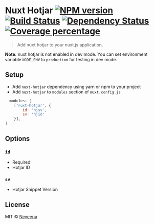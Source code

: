 # Nuxt Hotjar [![NPM version][npm-image]][npm-url] [![Build Status][travis-image]][travis-url] [![Dependency Status][daviddm-image]][daviddm-url] [![Coverage percentage][coveralls-image]][coveralls-url]
> Add nuxt hotjar to your nuxt.js application.

**Note:** nuxt hotjar is not enabled in dev mode.
You can set environment variable `NODE_ENV` to `production` for testing in dev mode.

## Setup
- Add `nuxt-hotjar` dependency using yarn or npm to your project
- Add `nuxt-hotjar` to `modules` section of `nuxt.config.js`
```js
  modules: [
    ['nuxt-hotjar', { 
        id: 'hjsv', 
        sv: 'hjid'
    }],
]
```

## Options

### `id`
- Required
- Hotjar ID

### `sv`
- Hotjar Snippet Version


## License

MIT © [Neveena]()


[npm-image]: https://badge.fury.io/js/nuxt-hotjar.svg
[npm-url]: https://npmjs.org/package/nuxt-hotjar
[travis-image]: https://travis-ci.org/netsells/nuxt-hotjar.svg?branch=master
[travis-url]: https://travis-ci.org/netsells/nuxt-hotjar
[daviddm-image]: https://david-dm.org/netsells/nuxt-hotjar.svg?theme=shields.io
[daviddm-url]: https://david-dm.org/netsells/nuxt-hotjar
[coveralls-image]: https://coveralls.io/repos/netsells/nuxt-hotjar/badge.svg
[coveralls-url]: https://coveralls.io/r/netsells/nuxt-hotjar
